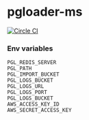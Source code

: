 # pgloader-ms

[![Circle CI](https://circleci.com/gh/jobtitude/pgloader-ms.svg?style=svg)](https://circleci.com/gh/jobtitude/pgloader-ms)

### Env variables
```
PGL_REDIS_SERVER
PGL_PATH
PGL_IMPORT_BUCKET
PGL_LOGS_BUCKET
PGL_LOGS_URL
PGL_LOGS_PORT
PGL_LOGS_BUCKET
AWS_ACCESS_KEY_ID
AWS_SECRET_ACCESS_KEY
```
